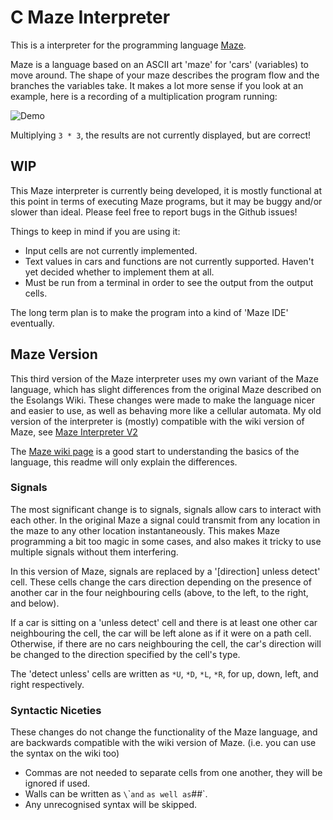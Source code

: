 # C Maze Interpreter

This is a interpreter for the programming language [Maze](http://esolangs.org/wiki/Maze).

Maze is a language based on an ASCII art 'maze' for 'cars' (variables) to move around.  The shape of your maze describes the program flow and the branches the variables take.  It makes a lot more sense if you look at an example, here is a recording of a multiplication program running:

![Demo](https://zippy.gfycat.com/AdeptOblongDutchshepherddog.gif)

Multiplying `3 * 3`, the results are not currently displayed, but are correct!


## WIP

This Maze interpreter is currently being developed, it is mostly functional at this point in terms of executing Maze programs, but it may be buggy and/or slower than ideal.  Please feel free to report bugs in the Github issues!

Things to keep in mind if you are using it:
 - Input cells are not currently implemented.
 - Text values in cars and functions are not currently supported.  Haven't yet decided whether to implement them at all.
 - Must be run from a terminal in order to see the output from the output cells.

The long term plan is to make the program into a kind of 'Maze IDE' eventually.


## Maze Version

This third version of the Maze interpreter uses my own variant of the Maze language, which has slight differences from the original Maze described on the Esolangs Wiki.  These changes were made to make the language nicer and easier to use, as well as behaving more like a cellular automata. My old version of the interpreter is (mostly) compatible with the wiki version of Maze, see [Maze Interpreter V2](https://github.com/olls/maze-interpreter-v2)

The [Maze wiki page](http://esolangs.org/wiki/Maze) is a good start to understanding the basics of the language, this readme will only explain the differences.

### Signals

The most significant change is to signals, signals allow cars to interact with each other.  In the original Maze a signal could transmit from any location in the maze to any other location instantaneously.  This makes Maze programming a bit too magic in some cases, and also makes it tricky to use multiple signals without them interfering.

In this version of Maze, signals are replaced by a '[direction] unless detect' cell.  These cells change the cars direction depending on the presence of another car in the four neighbouring cells (above, to the left, to the right, and below).

If a car is sitting on a 'unless detect' cell and there is at least one other car neighbouring the cell, the car will be left alone as if it were on a path cell.  Otherwise, if there are no cars neighbouring the cell, the car's direction will be changed to the direction specified by the cell's type.

The 'detect unless' cells are written as `*U`, `*D`, `*L`, `*R`, for up, down, left, and right respectively.

### Syntactic Niceties

These changes do not change the functionality of the Maze language, and are backwards compatible with the wiki version of Maze.  (i.e. you can use the syntax on the wiki too)

 - Commas are not needed to separate cells from one another, they will be ignored if used.
 - Walls can be written as `\`\`` and `  ` as well as `##`.
 - Any unrecognised syntax will be skipped.
